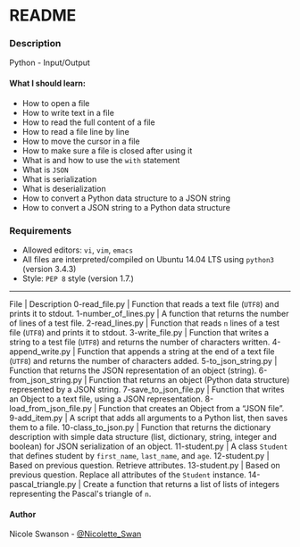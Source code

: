 # README
### Description
Python - Input/Output
#### What I should learn:
- How to open a file
- How to write text in a file
- How to read the full content of a file
- How to read a file line by line
- How to move the cursor in a file
- How to make sure a file is closed after using it
- What is and how to use the `with` statement
- What is `JSON`
- What is serialization
- What is deserialization
- How to convert a Python data structure to a JSON string
- How to convert a JSON string to a Python data structure

### Requirements
- Allowed editors: `vi`, `vim`, `emacs`
- All files are interpreted/compiled on Ubuntu 14.04 LTS using `python3` (version 3.4.3)
- Style: `PEP 8` style (version 1.7.)

---
File | Description
0-read\_file.py | Function that reads a text file (`UTF8`) and prints it to stdout.
1-number\_of\_lines.py | A function that returns the number of lines of a test file.
2-read\_lines.py | Function that reads `n` lines of a test file (`UTF8`) and prints it to stdout.
3-write\_file.py | Function that writes a string to a test file (`UTF8`) and returns the number of characters written.
4-append\_write.py | Function that appends a string at the end of a text file (`UTF8`) and returns the number of characters added.
5-to\_json\_string.py | Function that returns the JSON representation of an object (string).
6-from\_json\_string.py | Function that returns an object (Python data structure) represented by a JSON string.
7-save\_to\_json\_file.py | Function that writes an Object to a text file, using a JSON representation.
8-load\_from\_json\_file.py | Function that creates an Object from a “JSON file”.
9-add\_item.py | A script that adds all arguments to a Python list, then saves them to a file.
10-class\_to\_json.py | Function that returns the dictionary description with simple data structure (list, dictionary, string, integer and boolean) for JSON serialization of an object.
11-student.py | A class `Student` that defines student by `first_name`, `last_name`, and `age`.
12-student.py | Based on previous question. Retrieve attributes.
13-student.py | Based on previous question. Replace all attributes of the `Student` instance.
14-pascal\_triangle.py | Create a function that returns a list of lists of integers representing the Pascal's triangle of `n`.

#### Author
Nicole Swanson - [@Nicolette_Swan](https://twitter.com/Nicolette_Swan)
